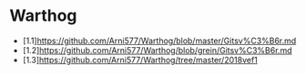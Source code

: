 # Warthog
* [1.1]https://github.com/Arni577/Warthog/blob/master/Gitsv%C3%B6r.md
* [1.2]https://github.com/Arni577/Warthog/blob/grein/Gitsv%C3%B6r.md
* [1.3]https://github.com/Arni577/Warthog/tree/master/2018vef1
